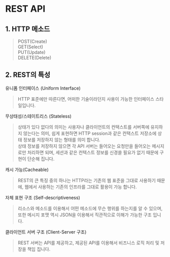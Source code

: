# REST API

## 1. HTTP 메소드

> POST(Create)<br>
> GET(Select)<br>
> PUT(Update)<br>
> DELETE(Delete)<br>

## 2. REST의 특성

유니폼 인터페이스 (Uniform Interface)
> HTTP 표준에만 따른다면, 어떠한 기술이라던지 사용이 가능한 인터페이스 스타일입니다.

무상태성/스테이트리스 (Stateless)
> 상태가 있다 없다의 의미는 사용자나 클라이언트의 컨택스트를 서버쪽에 유지하지 않는다는 의미, 쉽게 표현하면 HTTP session과 같은 컨택스트 저장소에 상태 정보를 저장하지 않는 형태를 의미 합니다.<br>
> 상태 정보를 저장하지 않으면 각 API 서버는 들어오는 요청만을 들어오는 메시지로만 처리하면 되며, 세션과 같은 컨텍스트 정보를 신경쓸 필요가 없기 때문에 구현이 단순해 집니다.

캐시 가능(Cacheable)
> REST의 큰 특징 중의 하나는 HTTP라는 기존의 웹 표준을 그대로 사용하기 때문에, 웹에서 사용하는 기존의 인프라를 그대로 활용이 가능 합니다. 

자체 표현 구조 (Self-descriptiveness)
> 리소스와 메소드를 이용해서 어떤 메소드에 무슨 행위를 하는지를 알 수 있으며, 또한 메시지 포맷 역시 JSON을 이용해서 직관적으로 이해가 가능한 구조 입니다. 

클라이언트 서버 구조 (Client-Server 구조)
> REST 서버는 API를 제공하고, 제공된 API를 이용해서 비즈니스 로직 처리 및 저장을 책임 집니다.